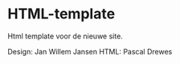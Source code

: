 HTML-template
==========
Html template voor de nieuwe site.

Design: Jan Willem Jansen
HTML: Pascal Drewes
